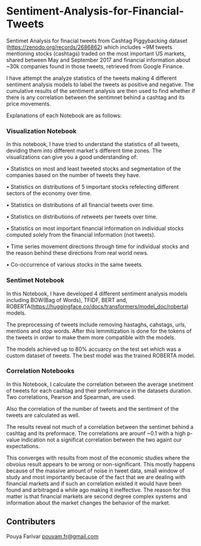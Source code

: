 # Sentiment-Analysis-for-Financial-Tweets
Sentimet Analysis for finacial tweets from Cashtag Piggybacking dataset (https://zenodo.org/records/2686862) which includes ~9M tweets mentioning stocks (cashtags) traded on the most important US markets, shared between May and September 2017 and financial information about ~30k companies found in those tweets, retrieved from Google Finance.

I have attempt the analyze statistics of the tweets making 4 different sentiment analysis models to label the tweets as positive and negative. The cumulative results of the sentiment analysis are then used to find whether if there is any correlation between the sentimnet behind a cashtag and its price movements.

Explanations of each Notebook are as follows:

### Visualization Notebook
In this notebook, I have tried to understand the statistics of all tweets, deviding them into different market's different time zones. The visualizations can give you a good understanding of:

• Statistics on most and least tweeted stocks and segmentation of the
companies based on the number of tweets they have.

• Statistics on distributions of 5 important stocks refelecting different sectors of the economy over time.

• Statistics on distributions of all financial tweets over time.

• Statistics on distributions of retweets per tweets over time.

• Statistics on most important financial information on individual stocks computed solely from the financial information (not tweets).

• Time series movement directions through time for individual stocks and the reason behind these directions from real world news.

• Co-occurrence of various stocks in the same tweets.

### Sentimet Notebook
In this Notebook, I have developed 4 different sentiment analysis models including BOW(Bag of Words), TFIDF, BERT and, ROBERTA(https://huggingface.co/docs/transformers/model_doc/roberta) models.

The preprocessing of tweets include removing hastaghs, cahstags, urls, mentions and stop words. After this lemmitization is done for the tokens of the tweets in ordwr to make them more compatible with the models.

The models achieved up to 80% accuarcy on the test set which was a custom dataset of tweets. The best model was the trained ROBERTA model.

### Correlation Notebooks
In this Notebook, I calculate the correlation between the average snetiment of tweets for each cashtag and their preformance in the datasets duration. Two correlations, Pearson and Spearman, are used.

Also the correlation of the number of tweets and the sentiment of the tweets are calculated as well.

The results reveal not much of a correlation between the sentimet behind a cashtag and its preformace. The correlations are arounf ~0.1 with a high p-value indication not a significat correlation between the two againt our expectations.

This converges with results from most of the economic studies where the obvoius result appears to be wrong or non-significant. This mostly happens because of the massive amount of noise in tweet data, small window of study and most importantly because of the fact that we are dealing with financial markets and if such an correlation existed it would have been found and arbitraged a while ago making it ineffective. The reason for this matter is that financial markets are second degree complex systems and information about the market changes the behavior of the market.

## Contributers
Pouya Farivar        pouyam.fr@gmail.com
